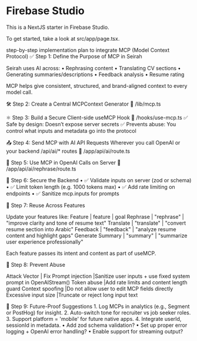 # Firebase Studio

This is a NextJS starter in Firebase Studio.

To get started, take a look at src/app/page.tsx.




step-by-step implementation plan to integrate MCP (Model Context Protocol)
✅ Step 1: Define the Purpose of MCP in Seirah

Seirah uses AI across:
    •   Rephrasing content
    •   Translating CV sections
    •   Generating summaries/descriptions
    •   Feedback analysis
    •   Resume rating

MCP helps give consistent, structured, and brand-aligned context to every model call.


🛠️ Step 2: Create a Central MCPContext Generator
📁 /lib/mcp.ts


⚛️ Step 3: Build a Secure Client-side useMCP Hook
📁 /hooks/use-mcp.ts
✅ Safe by design: Doesn’t expose server secrets
✅ Prevents abuse: You control what inputs and metadata go into the protocol


📤 Step 4: Send MCP with AI API Requests
Wherever you call OpenAI or your backend /api/ai/* routes
📁 /app/api/ai/route.ts 


🧠 Step 5: Use MCP in OpenAI Calls on Server
📁 /app/api/ai/rephrase/route.ts


🔐 Step 6: Secure the Backend
    •   ✅ Validate inputs on server (zod or schema)
    •   ✅ Limit token length (e.g. 1000 tokens max)
    •   ✅ Add rate limiting on endpoints
    •   ✅ Sanitize mcp.inputs for prompts


🔁 Step 7: Reuse Across Features

Update your features like:
Feature          |     feature    |    goal
Rephrase         |   "rephrase"   |  "improve clarity and tone of resume text"
Translate        |  "translate"   |  "convert resume section into Arabic"
Feedback         |  "feedback"    |  "analyze resume content and highlight gaps"
Generate Summary |  "summary"     | "summarize user experience professionally"

Each feature passes its intent and content as part of useMCP.




🚫 Step 8: Prevent Abuse

Attack Vector             |    Fix
Prompt injection          |Sanitize user inputs + use fixed system prompt in OpenAIStream()
Token abuse               |Add rate limits and content length guard
Context spoofing          |Do not allow user to edit MCP fields directly
Excessive input size      |Truncate or reject long input text



🌟 Step 9: Future-Proof Suggestions
    1.  Log MCPs in analytics (e.g., Segment or PostHog) for insight.
    2.  Auto-switch tone for recruiter vs job seeker roles.
    3.  Support platform = 'mobile' for future native apps.
    4.  Integrate userId, sessionId in metadata.
    •   Add zod schema validation?
    •   Set up proper error logging + OpenAI error handling?
    •   Enable support for streaming output?
